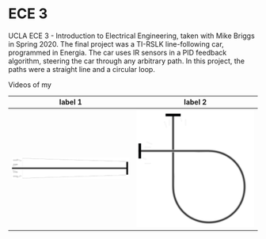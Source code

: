 # ECE 3
UCLA ECE 3 - Introduction to Electrical Engineering, taken with Mike Briggs in Spring 2020.
The final project was a TI-RSLK line-following car, programmed in Energia. 
The car uses IR sensors in a PID feedback algorithm, steering the car through any arbitrary path.
In this project, the paths were a straight line and a circular loop.

Videos of my

label 1 | label 2
--- | ---
![](straight.png) | ![](ribbon.png)

